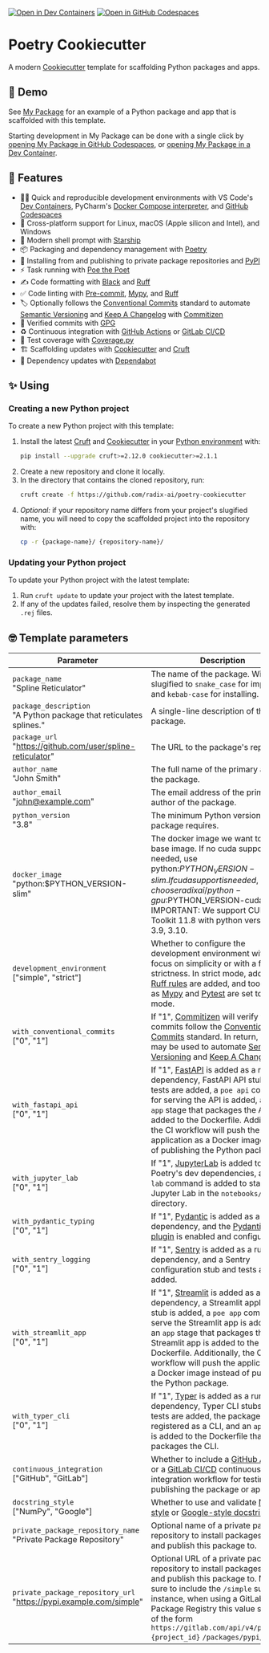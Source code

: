 [![Open in Dev Containers](https://img.shields.io/static/v1?label=Dev%20Containers&message=Open&color=blue&logo=visualstudiocode)](https://vscode.dev/redirect?url=vscode://ms-vscode-remote.remote-containers/cloneInVolume?url=https://github.com/radix-ai/poetry-cookiecutter) [![Open in GitHub Codespaces](https://img.shields.io/static/v1?label=GitHub%20Codespaces&message=Open&color=blue&logo=github)](https://github.com/codespaces/new?hide_repo_select=true&ref=main&repo=444870763)

# Poetry Cookiecutter

A modern [Cookiecutter](https://github.com/cookiecutter/cookiecutter) template for scaffolding Python packages and apps.

## 🍿 Demo

See [My Package](https://github.com/radix-ai/my-package) for an example of a Python package and app that is scaffolded with this template.

Starting development in My Package can be done with a single click by [opening My Package in GitHub Codespaces](https://github.com/codespaces/new?hide_repo_select=true&ref=main&repo=450509735), or [opening My Package in a Dev Container](https://vscode.dev/redirect?url=vscode://ms-vscode-remote.remote-containers/cloneInVolume?url=https://github.com/radix-ai/my-package).

## 🎁 Features

- 🧑‍💻 Quick and reproducible development environments with VS Code's [Dev Containers](https://code.visualstudio.com/docs/devcontainers/containers), PyCharm's [Docker Compose interpreter](https://www.jetbrains.com/help/pycharm/using-docker-compose-as-a-remote-interpreter.html#docker-compose-remote), and [GitHub Codespaces](https://github.com/features/codespaces)
- 🌈 Cross-platform support for Linux, macOS (Apple silicon and Intel), and Windows
- 🐚 Modern shell prompt with [Starship](https://github.com/starship/starship)
- 📦 Packaging and dependency management with [Poetry](https://github.com/python-poetry/poetry)
- 🚚 Installing from and publishing to private package repositories and [PyPI](https://pypi.org/)
- ⚡️ Task running with [Poe the Poet](https://github.com/nat-n/poethepoet)
- ✍️ Code formatting with [Black](https://github.com/psf/black) and [Ruff](https://github.com/charliermarsh/ruff)
- ✅ Code linting with [Pre-commit](https://pre-commit.com/), [Mypy](https://github.com/python/mypy), and [Ruff](https://github.com/charliermarsh/ruff)
- 🏷 Optionally follows the [Conventional Commits](https://www.conventionalcommits.org/) standard to automate [Semantic Versioning](https://semver.org/) and [Keep A Changelog](https://keepachangelog.com/) with [Commitizen](https://github.com/commitizen-tools/commitizen)
- 💌 Verified commits with [GPG](https://gnupg.org/)
- ♻️ Continuous integration with [GitHub Actions](https://docs.github.com/en/actions) or [GitLab CI/CD](https://docs.gitlab.com/ee/ci/)
- 🧪 Test coverage with [Coverage.py](https://github.com/nedbat/coveragepy)
- 🏗 Scaffolding updates with [Cookiecutter](https://github.com/cookiecutter/cookiecutter) and [Cruft](https://github.com/cruft/cruft)
- 🧰 Dependency updates with [Dependabot](https://docs.github.com/en/code-security/supply-chain-security/keeping-your-dependencies-updated-automatically/about-dependabot-version-updates)

## ✨ Using

### Creating a new Python project

To create a new Python project with this template:
1. Install the latest [Cruft](https://github.com/cruft/cruft) and [Cookiecutter](https://github.com/cookiecutter/cookiecutter) in your [Python environment](https://github.com/pyenv/pyenv-virtualenv) with:
   ```sh
   pip install --upgrade cruft>=2.12.0 cookiecutter>=2.1.1
   ```
2. Create a new repository and clone it locally.
3. In the directory that contains the cloned repository, run:
   ```sh
   cruft create -f https://github.com/radix-ai/poetry-cookiecutter
   ```
4. _Optional:_ if your repository name differs from your project's slugified name, you will need to copy the scaffolded project into the repository with:
   ```sh
   cp -r {package-name}/ {repository-name}/
   ```

### Updating your Python project

To update your Python project with the latest template:
1. Run `cruft update` to update your project with the latest template.
2. If any of the updates failed, resolve them by inspecting the generated `.rej` files.

## 🤓 Template parameters

| Parameter                                                                           | Description                                                                                                                                                                                                                                                                                                                                                                                       |
| ----------------------------------------------------------------------------------- | ------------------------------------------------------------------------------------------------------------------------------------------------------------------------------------------------------------------------------------------------------------------------------------------------------------------------------------------------------------------------------------------------- |
| `package_name`                    <br> "Spline Reticulator"                         | The name of the package. Will be slugified to `snake_case` for importing and `kebab-case` for installing.                                                                                                                                                                                                                                                                                         |
| `package_description`             <br> "A Python package that reticulates splines." | A single-line description of the package.                                                                                                                                                                                                                                                                                                                                                         |
| `package_url`                     <br> "https://github.com/user/spline-reticulator" | The URL to the package's repository.                                                                                                                                                                                                                                                                                                                                                              |
| `author_name`                     <br> "John Smith"                                 | The full name of the primary author of the package.                                                                                                                                                                                                                                                                                                                                               |
| `author_email`                    <br> "john@example.com"                           | The email address of the primary author of the package.                                                                                                                                                                                                                                                                                                                                           |
| `python_version`                  <br> "3.8"                                        | The minimum Python version that the package requires.                                                                                                                                                                                                                                                                                                                                             |
| `docker_image`                  <br> "python:$PYTHON_VERSION-slim"                                        | The docker image we want to use a base image. If no cuda support is needed, use python:$PYTHON_VERSION-slim. If cuda support is needed, choose radixai/python-gpu:$PYTHON_VERSION-cuda11.8. IMPORTANT: We support CUDA Toolkit 11.8 with python versions 3.8, 3.9, 3.10.                                                                                                                                                                                                                                                                                                                                             |
| `development_environment`         <br> ["simple", "strict"]                         | Whether to configure the development environment with a focus on simplicity or with a focus on strictness. In strict mode, additional [Ruff rules](https://beta.ruff.rs/docs/rules/) are added, and tools such as [Mypy](https://github.com/python/mypy) and [Pytest](https://github.com/pytest-dev/pytest) are set to strict mode.                                                               |
| `with_conventional_commits`       <br> ["0", "1"]                                   | If "1", [Commitizen](https://github.com/commitizen-tools/commitizen) will verify that your commits follow the [Conventional Commits](https://www.conventionalcommits.org/) standard. In return, `cz bump` may be used to automate [Semantic Versioning](https://semver.org/) and [Keep A Changelog](https://keepachangelog.com/).                                                                 |
| `with_fastapi_api`                <br> ["0", "1"]                                   | If "1", [FastAPI](https://github.com/tiangolo/fastapi) is added as a run time dependency, FastAPI API stubs and tests are added, a `poe api` command for serving the API is added, and an `app` stage that packages the API is added to the Dockerfile. Additionally, the CI workflow will push the application as a Docker image instead of publishing the Python package.                       |
| `with_jupyter_lab`                <br> ["0", "1"]                                   | If "1", [JupyterLab](https://github.com/jupyterlab/jupyterlab) is added to Poetry's dev dependencies, and a `poe lab` command is added to start Jupyter Lab in the `notebooks/` directory.                                                                                                                                                                                                        |
| `with_pydantic_typing`            <br> ["0", "1"]                                   | If "1", [Pydantic](https://github.com/samuelcolvin/pydantic) is added as a run time dependency, and the [Pydantic mypy plugin](https://pydantic-docs.helpmanual.io/mypy_plugin/) is enabled and configured.                                                                                                                                                                                       |
| `with_sentry_logging`             <br> ["0", "1"]                                   | If "1", [Sentry](https://github.com/getsentry/sentry-python) is added as a run time dependency, and a Sentry configuration stub and tests are added.                                                                                                                                                                                                                                              |
| `with_streamlit_app`              <br> ["0", "1"]                                   | If "1", [Streamlit](https://github.com/streamlit/streamlit) is added as a run time dependency, a Streamlit application stub is added, a `poe app` command to serve the Streamlit app is added, and an `app` stage that packages the Streamlit app is added to the Dockerfile. Additionally, the CI workflow will push the application as a Docker image instead of publishing the Python package. |
| `with_typer_cli`                  <br> ["0", "1"]                                   | If "1", [Typer](https://github.com/tiangolo/typer) is added as a run time dependency, Typer CLI stubs and tests are added, the package itself is registered as a CLI, and an `app` stage is added to the Dockerfile that packages the CLI.                                                                                                                                                        |
| `continuous_integration`          <br> ["GitHub", "GitLab"]                         | Whether to include a [GitHub Actions](https://docs.github.com/en/actions) or a [GitLab CI/CD](https://docs.gitlab.com/ee/ci/) continuous integration workflow for testing and publishing the package or app.                                                                                                                                                                                      |
| `docstring_style`                 <br> ["NumPy", "Google"]                          | Whether to use and validate [NumPy-style](https://numpydoc.readthedocs.io/en/latest/format.html) or [Google-style docstrings](https://google.github.io/styleguide/pyguide.html#38-comments-and-docstrings).                                                                                                                                                                                       |
| `private_package_repository_name` <br> "Private Package Repository"                 | Optional name of a private package repository to install packages from and publish this package to.                                                                                                                                                                                                                                                                                               |
| `private_package_repository_url`  <br> "https://pypi.example.com/simple"            | Optional URL of a private package repository to install packages from and publish this package to. Make sure to include the `/simple` suffix. For instance, when using a GitLab Package Registry this value should be of the form `https://gitlab.com/api/v4/projects/` `{project_id}` `/packages/pypi/simple`.                                                                                   |
